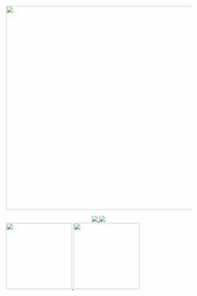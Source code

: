 <div align="center">
  <img src="https://i.imgur.com/qEb2xJE.png" width="555px">
</div>

<div align="center">
  <br>
  <a href="#" alt="Gmail">
    <img src="https://img.shields.io/badge/-Gmail-FF0000?style=for-the-badge&labelColor=FF0000&logo=gmail&logoColor=white&link=andredalpisol@gmail.com">
  </a>
  <a href="#" alt="LinkedIn">
    <img src="https://img.shields.io/badge/-Linkedin-0e76a8?style=for-the-badge&logo=Linkedin&logoColor=white&link=https://www.linkedin.com/in/andredalpisol">
  </a>
</div>

<div>
  <a href="https://github.com/andredalpisol">
  <img height="180em" src="https://github-readme-stats.vercel.app/api?username=andredalpisol&show_icons=true&theme=tokyonight&include_all_commits=true&count_private=true"/>
  <img height="180em" src="https://github-readme-stats.vercel.app/api/top-langs/?username=andredalpisol&layout=compact&langs_count=6&theme=tokyonight"/>
</div>


 

